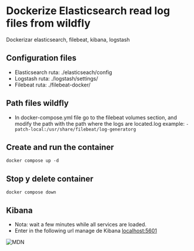 # Dockerize Elasticsearch read log files from wildfly
Dockerizar elasticsearch, filebeat, kibana, logstash

## Configuration files

- Elasticsearch ruta: ./elasticseach/config
- Logstash ruta: ./logstash/settings/
- Filebeat ruta: ./filebeat-docker/

## Path files wildfly
 - In docker-compose.yml file go to the filebeat volumes section, and modify the path with the path where the logs are located.log example: ```- patch-local:/usr/share/filebeat/log-generatorg```

## Create and run the container 

```docker compose up -d```


## Stop y delete container 

```docker compose down```


## Kibana 
- Nota: wait a few minutes while all services are loaded.
- Enter in the following url manage de Kibana
[localhost:5601](http://localhost:5601/)


<img src="./kibana.png" alt="MDN" />